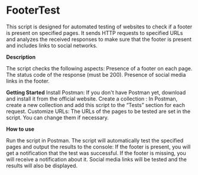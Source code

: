 # **FooterTest**
 This script is designed for automated testing of websites to check if a footer is present on specified pages. It sends HTTP requests to specified URLs and analyzes the received responses to make sure that the footer is present and includes links to social networks.

**Description**

The script checks the following aspects:
Presence of a footer on each page.
The status code of the response (must be 200).
Presence of social media links in the footer.

**Getting Started**
Install Postman: If you don't have Postman yet, download and install it from the official website.
Create a collection : In Postman, create a new collection and add this script to the “Tests” section for each request.
Customize URLs: The URLs of the pages to be tested are set in the script. You can change them if necessary.

**How to use**

Run the script in Postman.
The script will automatically test the specified pages and output the results to the console:
If the footer is present, you will get a notification that the test was successful.
If the footer is missing, you will receive a notification about it.
Social media links will be tested and the results will also be displayed.

